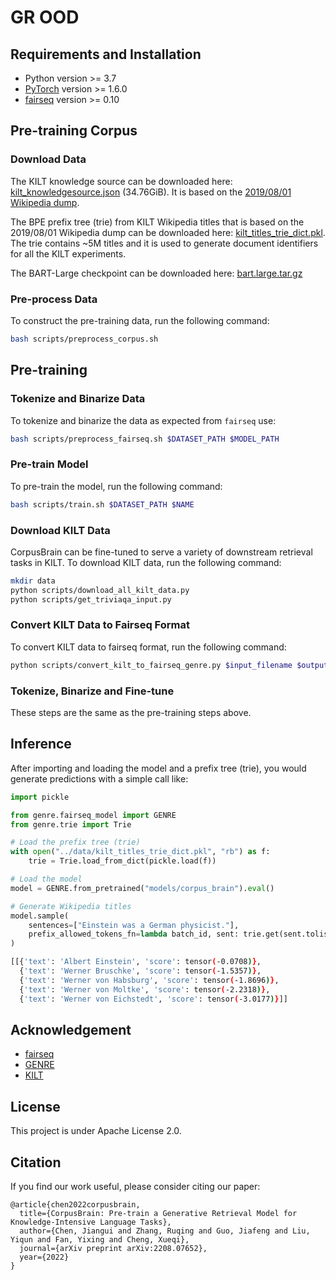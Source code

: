 # GR OOD

## Requirements and Installation

- Python version >= 3.7
- [PyTorch](http://pytorch.org/) version >= 1.6.0
- [fairseq](https://github.com/facebookresearch/fairseq) version >= 0.10

## Pre-training Corpus

### Download Data
The KILT knowledge source can be downloaded here: [kilt_knowledgesource.json](http://dl.fbaipublicfiles.com/KILT/kilt_knowledgesource.json) (34.76GiB).
It is based on the [2019/08/01 Wikipedia dump](http://dl.fbaipublicfiles.com/BLINK/enwiki-pages-articles.xml.bz2).

The BPE prefix tree (trie) from KILT Wikipedia titles that is based on the 2019/08/01 Wikipedia dump can be downloaded here: [kilt_titles_trie_dict.pkl](http://dl.fbaipublicfiles.com/GENRE/kilt_titles_trie_dict.pkl). The trie contains ~5M titles and it is used to generate document identifiers for all the KILT experiments.

The BART-Large checkpoint can be downloaded here: [bart.large.tar.gz](http://dl.fbaipublicfiles.com/fairseq/models/bart.large.tar.gz)

### Pre-process Data
To construct the pre-training data, run the following command:

```bash
bash scripts/preprocess_corpus.sh
```

## Pre-training
### Tokenize and Binarize Data
To tokenize and binarize the data as expected from `fairseq` use:

```bash
bash scripts/preprocess_fairseq.sh $DATASET_PATH $MODEL_PATH
```

### Pre-train Model
To pre-train the model, run the following command:

```bash
bash scripts/train.sh $DATASET_PATH $NAME
```

### Download KILT Data

CorpusBrain can be fine-tuned to serve a variety of downstream retrieval tasks in KILT. To download KILT data, run the following command:

```bash
mkdir data
python scripts/download_all_kilt_data.py
python scripts/get_triviaqa_input.py
```

### Convert KILT Data to Fairseq Format

To convert KILT data to fairseq format, run the following command:

```bash
python scripts/convert_kilt_to_fairseq_genre.py $input_filename $output_path
```

### Tokenize, Binarize and Fine-tune
These steps are the same as the pre-training steps above.


## Inference
After importing and loading the model and a prefix tree (trie), you would generate predictions with a simple call like:

```python
import pickle

from genre.fairseq_model import GENRE
from genre.trie import Trie

# Load the prefix tree (trie)
with open("../data/kilt_titles_trie_dict.pkl", "rb") as f:
    trie = Trie.load_from_dict(pickle.load(f))

# Load the model
model = GENRE.from_pretrained("models/corpus_brain").eval()

# Generate Wikipedia titles
model.sample(
    sentences=["Einstein was a German physicist."],
    prefix_allowed_tokens_fn=lambda batch_id, sent: trie.get(sent.tolist()),
)
```

```bash
[[{'text': 'Albert Einstein', 'score': tensor(-0.0708)},
  {'text': 'Werner Bruschke', 'score': tensor(-1.5357)},
  {'text': 'Werner von Habsburg', 'score': tensor(-1.8696)},
  {'text': 'Werner von Moltke', 'score': tensor(-2.2318)},
  {'text': 'Werner von Eichstedt', 'score': tensor(-3.0177)}]]
```

## Acknowledgement

- [fairseq](https://github.com/facebookresearch/fairseq)
- [GENRE](https://github.com/facebookresearch/GENRE)
- [KILT](https://github.com/facebookresearch/KILT)

## License

This project is under Apache License 2.0.

## Citation

If you find our work useful, please consider citing our paper:
```
@article{chen2022corpusbrain,
  title={CorpusBrain: Pre-train a Generative Retrieval Model for Knowledge-Intensive Language Tasks},
  author={Chen, Jiangui and Zhang, Ruqing and Guo, Jiafeng and Liu, Yiqun and Fan, Yixing and Cheng, Xueqi},
  journal={arXiv preprint arXiv:2208.07652},
  year={2022}
}
```
